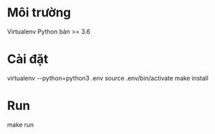 # Môi trường
Virtualenv
Python bản >= 3.6

# Cài đặt
virtualenv --python=python3 .env
source .env/bin/activate
make install

# Run
make run
